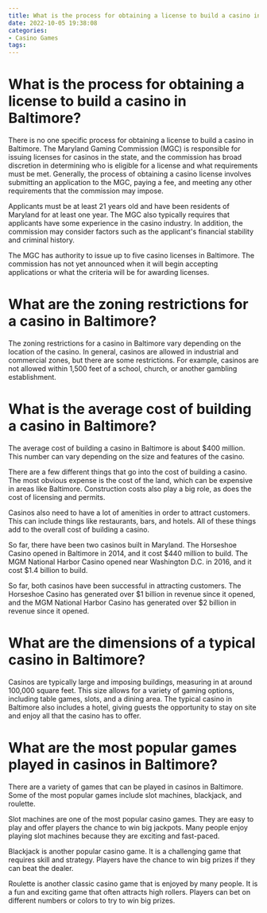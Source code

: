```yaml
---
title: What is the process for obtaining a license to build a casino in Baltimore
date: 2022-10-05 19:38:08
categories:
- Casino Games
tags:
---
```



#  What is the process for obtaining a license to build a casino in Baltimore?

There is no one specific process for obtaining a license to build a casino in Baltimore. The Maryland Gaming Commission (MGC) is responsible for issuing licenses for casinos in the state, and the commission has broad discretion in determining who is eligible for a license and what requirements must be met. Generally, the process of obtaining a casino license involves submitting an application to the MGC, paying a fee, and meeting any other requirements that the commission may impose.

Applicants must be at least 21 years old and have been residents of Maryland for at least one year. The MGC also typically requires that applicants have some experience in the casino industry. In addition, the commission may consider factors such as the applicant's financial stability and criminal history.

The MGC has authority to issue up to five casino licenses in Baltimore. The commission has not yet announced when it will begin accepting applications or what the criteria will be for awarding licenses.

#  What are the zoning restrictions for a casino in Baltimore?

The zoning restrictions for a casino in Baltimore vary depending on the location of the casino. In general, casinos are allowed in industrial and commercial zones, but there are some restrictions. For example, casinos are not allowed within 1,500 feet of a school, church, or another gambling establishment.

#  What is the average cost of building a casino in Baltimore?

The average cost of building a casino in Baltimore is about $400 million. This number can vary depending on the size and features of the casino.

There are a few different things that go into the cost of building a casino. The most obvious expense is the cost of the land, which can be expensive in areas like Baltimore. Construction costs also play a big role, as does the cost of licensing and permits.

Casinos also need to have a lot of amenities in order to attract customers. This can include things like restaurants, bars, and hotels. All of these things add to the overall cost of building a casino.

So far, there have been two casinos built in Maryland. The Horseshoe Casino opened in Baltimore in 2014, and it cost $440 million to build. The MGM National Harbor Casino opened near Washington D.C. in 2016, and it cost $1.4 billion to build.

So far, both casinos have been successful in attracting customers. The Horseshoe Casino has generated over $1 billion in revenue since it opened, and the MGM National Harbor Casino has generated over $2 billion in revenue since it opened.

#  What are the dimensions of a typical casino in Baltimore?

Casinos are typically large and imposing buildings, measuring in at around 100,000 square feet. This size allows for a variety of gaming options, including table games, slots, and a dining area. The typical casino in Baltimore also includes a hotel, giving guests the opportunity to stay on site and enjoy all that the casino has to offer.

#  What are the most popular games played in casinos in Baltimore?

There are a variety of games that can be played in casinos in Baltimore. Some of the most popular games include slot machines, blackjack, and roulette.

Slot machines are one of the most popular casino games. They are easy to play and offer players the chance to win big jackpots. Many people enjoy playing slot machines because they are exciting and fast-paced.

Blackjack is another popular casino game. It is a challenging game that requires skill and strategy. Players have the chance to win big prizes if they can beat the dealer.

Roulette is another classic casino game that is enjoyed by many people. It is a fun and exciting game that often attracts high rollers. Players can bet on different numbers or colors to try to win big prizes.